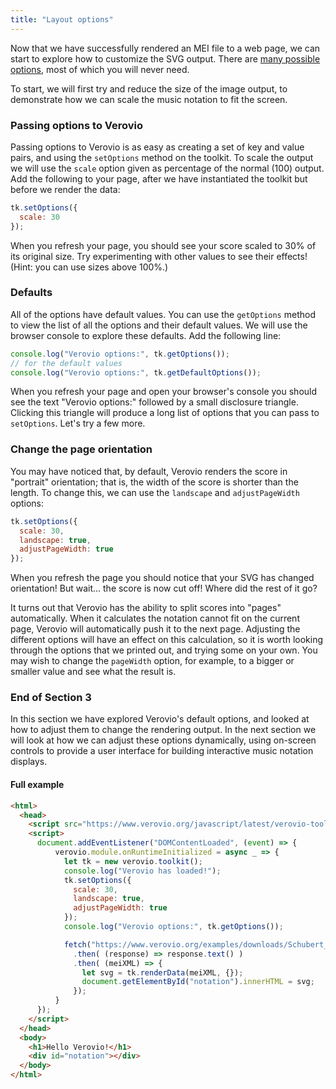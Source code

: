 ```yaml
---
title: "Layout options"
---
```


Now that we have successfully rendered an MEI file to a web page, we can start to explore how to customize the SVG output. There are [many possible options](/toolkit-reference/toolkit-options.html), most of which you will never need.

To start, we will first try and reduce the size of the image output, to demonstrate how we can scale the music notation to fit the screen.

### Passing options to Verovio

Passing options to Verovio is as easy as creating a set of key and value pairs, and using the `setOptions` method on the toolkit. To scale the output we will use the `scale` option given as percentage of the normal (100) output. Add the following to your page, after we have instantiated the toolkit but before we render the data:

```js
tk.setOptions({
  scale: 30
});
```

When you refresh your page, you should see your score scaled to 30% of its original size. Try experimenting with other values to see their effects! (Hint: you can use sizes above 100%.)

### Defaults

All of the options have default values. You can use the `getOptions` method to view the list of all the options and their default values. We will use the browser console to explore these defaults. Add the following line:

```js
console.log("Verovio options:", tk.getOptions());
// for the default values
console.log("Verovio options:", tk.getDefaultOptions());
```

When you refresh your page and open your browser's console you should see the text "Verovio options:" followed by a small disclosure triangle. Clicking this triangle will produce a long list of options that you can pass to `setOptions`. Let's try a few more.

### Change the page orientation

You may have noticed that, by default, Verovio renders the score in "portrait" orientation; that is, the width of the score is shorter than the length. To change this, we can use the `landscape` and `adjustPageWidth` options:

```js
tk.setOptions({
  scale: 30,
  landscape: true,
  adjustPageWidth: true
});
```

When you refresh the page you should notice that your SVG has changed orientation! But wait... the score is now cut off! Where did the rest of it go?

It turns out that Verovio has the ability to split scores into "pages" automatically. When it calculates the notation cannot fit on the current page, Verovio will automatically push it to the next page. Adjusting the different options will have an effect on this calculation, so it is worth looking through the options that we printed out, and trying some on your own. You may wish to change the `pageWidth` option, for example, to a bigger or smaller value and see what the result is.

### End of Section 3

In this section we have explored Verovio's default options, and looked at how to adjust them to change the rendering output. In the next section we will look at how we can adjust these options dynamically, using on-screen controls to provide a user interface for building interactive music notation displays.

#### Full example

```html
<html>
  <head>
    <script src="https://www.verovio.org/javascript/latest/verovio-toolkit-wasm.js" defer></script>
    <script>
      document.addEventListener("DOMContentLoaded", (event) => {
          verovio.module.onRuntimeInitialized = async _ => {
            let tk = new verovio.toolkit();
            console.log("Verovio has loaded!");
            tk.setOptions({
              scale: 30,
              landscape: true,
              adjustPageWidth: true
            });
            console.log("Verovio options:", tk.getOptions());

            fetch("https://www.verovio.org/examples/downloads/Schubert_Lindenbaum.mei")
              .then( (response) => response.text() )
              .then( (meiXML) => {
                let svg = tk.renderData(meiXML, {});
                document.getElementById("notation").innerHTML = svg;
              });
          }
      });
    </script>
  </head>
  <body>
    <h1>Hello Verovio!</h1>
    <div id="notation"></div>
  </body>
</html>
```
